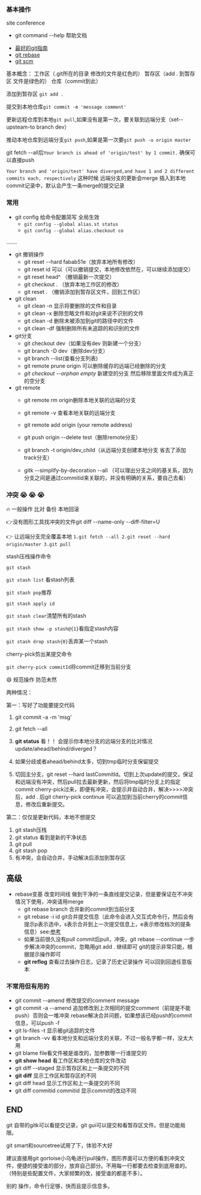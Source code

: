 ### 基本操作

site conference

* git command --help 帮助文档

- [最好的git指南](http://rogerdudler.github.io/git-guide/index.zh.html)
- [git rebase](http://jartto.wang/2018/12/11/git-rebase/)
- [git  scm](https://git-scm.com/book/zh/v2) 

基本概念： 工作区（.git所在的目录 修改的文件是红色的） 暂存区（add . 到暂存区 文件是绿色的） 仓库（commit到此）

添加到暂存区 `git add .`

提交到本地仓库`git commit -m 'message comment'`

更新远程仓库到本地`git pull`,如果没有是第一次，要关联到远端分支（set--upsteam-to branch dev）

推动本地仓库到远端分支`git push`,如果是第一次要`git push -u origin master`

git fetch --all后`Your branch is ahead of 'origin/test' by 1 commit.` 确保可以直接push

`Your branch and 'origin/test' have diverged,and have 1 and 2 different commits each, respectively` 这种时候 远端分支的更新会merge 插入到本地commit记录中，默认会产生一条merge的提交记录

### 常用

- git config 给命令配置简写 全局生效
  - `git config --global alias.st status`
  - `git config --global alias.checkout co`

 .......

- git 撤销操作
  - git reset --hard fabab51e（放弃本地所有修改）
  - git reset id 可以（可以撤销提交，本地修改依然在，可以继续添加提交）
  - git reset head^ （撤销最新一次提交）
  - git checkout . （放弃本地工作区的修改）
  - git reset . （撤销添加到暂存区文件，回到工作区）
- git clean
  - git clean -n 显示将要删除的文件和目录
  - git clean -x 删除忽略文件和对git来说不识别的文件
  - git clean -d 删除未被添加到git的路径中的文件
  - git clean -df 强制删除所有未追踪的和识别的文件
- git分支
  - git checkout dev（如果没有dev 则新建一个分支）
  - git branch -D dev（删除dev分支）
  - git branch --list(查看分支列表)
  - git remote prune origin 可以删除缓存的远端已经删除的分支
  - *git checkout --orphan empty* 新建空的分支 然后移除里面文件成为真正的空分支
- git remote
  - git remote rm origin删除本地关联的远端的分支

  - git remote -v 查看本地关联的远端分支

  - git remote add origin (your remote address)

  - git push origin --delete test（删除remote分支）

  - git branch -t origin/dev_child（从远端分支创建本地分支 省去了添加track分支）

  - 
    gitk --simplify-by-decoration --all （可以理出分支之间的基关系，因为分支之间是通过commitid来关联的，并没有明确的关系，要自己去看）
    

### **冲突** 😭 😭 😭

 🔥 一般操作 比对 备份 本地回滚

👉没有图形工具找冲突的文件git diff --name-only --diff-filter=U

👉 让远端分支完全覆盖本地 `1.git fetch --all 2.git reset --hard origin/master 3.git pull`

 stash压栈操作命令

 `git stash`

 `git stash list` 看stash列表

 `git stash pop`推荐

 `git stash apply id`

 `git stash clear`清楚所有的stash

 `git stash show -p stash@{1}`看指定stash内容

 `git stash drop stash{0}`丢弃某一个stash

cherry-pick剪出某提交命令

 `git cherry-pick commitId`将commit迁移到当前分支

😄 规范操作 防范未然

 两种情况：

 第一：写好了功能要提交代码

1. git commit -a -m 'msg'

2. git fetch --all

3. **git status** 看！！ 会提示你本地分支的远端分支的比对情况 update/ahead/behind/diverged？

4. 如果分歧或者ahead/behind太多，切到tmp临时分支保留提交

5. 切回主分支，git reset --hard lastCommitId。切到上次update的提交，保证和远端没有冲突，然后pull拉去最新更新，然后将tmp临时分支上的指定commit cherry-pick过来，即便有冲突，会提示并自动合并，解决>>>>冲突后，add . 后git cherry-pick continue 可以追加到当前cherry的commit信息，修改后重新提交。


 第二：仅仅是更新代码，本地不想提交


1. git stash压栈
2. git status 看到是新的干净状态
3. git pull
4. git stash pop
5. 有冲突，会自动合并，手动解决后添加到暂存区



## 高级

- rebase变基 改变时间线 做到干净的一条直线提交记录，但是要保证在不冲突情况下使用，冲突请用merge
  - git rebase branch 合并新的commit到当前分支
  - git rebase -i id git合并提交信息（此命令会进入交互式命令行，然后会有提示p表示选中，s表示合并到上一次提交信息上，e表示修改档次的提条信息）see:[参考](https://www.jianshu.com/p/4a8f4af4e803)
  - 如果当前很久没有pull commit后pull，冲突，git rebase --continue 一步步解决冲突的commit，忽略用git add . 继续即可 git的提示非常只能，根据提示操作即可
  - **git reflog** 查看过去操作日志，记录了历史记录操作 可以回到回退任意版本

### 不常用但有用的

- git commit --amend 修改提交的comment message
- git commit -a --amend 追加修改到上次相同的提交comment（前提是不能push）否则会一堆冲突 rebase解决合并问题，如果想该已经push的commit信息，可以push -f
- git ls-files -t 显示被git追踪的文件
- git branch -vv 看本地分支和远端分支的关联，不过一般名字都一样，没太大用
- git blame file看文件被是谁改的，加参数哪一行谁提交的
- **git show head** 看工作区和本地仓库的文件改动
- git diff --staged 显示暂存区和上一条提交的不同
- **git diff** 显示工作区和暂存区的不同
- git diff head 显示工作区和上一条提交的不同
- git diff commitid commitid 显示commit的改动不同

## END

git 自带的gitk可以看提交记录，git gui可以提交和看暂存区文件。但是功能局限。

git smart和sourcetree试用了下，体验不大好

建议直接用git gortoise小乌龟进行pull操作，图形界面可以方便的看到冲突文件，便捷的接受谁的部分，放弃自己部分。不用每一行都要去检查到底用谁的。（特别是些配置文件，大家频繁的改，接受谁的都差不多）。

别的 操作，命令行足够，快而且提示信息多。